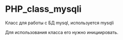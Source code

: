 # PHP_class_mysqli

Класс для работы с БД mysql, используется mysqli

Для использования класса его нужно инициировать.